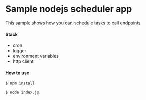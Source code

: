# Sample nodejs scheduler app

This sample shows how you can schedule tasks to call endpoints

#### Stack
 - cron
 - logger
 - environment variables
 - http client

#### How to use

```bash
$ npm install
``` 

```bash
$ node index.js
```